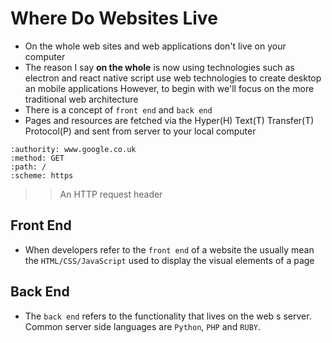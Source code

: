


# Where Do Websites Live

- On the whole web sites and web applications don't live on your computer
- The reason I say **on the whole** is now using technologies such as electron and 
  react native script use web technologies to create desktop an mobile applications
  However, to begin with we'll focus on the more traditional web architecture 
- There is a concept of `front end` and `back end`
- Pages and resources are fetched via the Hyper(H) Text(T) Transfer(T) Protocol(P) and sent from server to your local computer

```
:authority: www.google.co.uk
:method: GET
:path: /
:scheme: https

```
>> An HTTP request header

## Front End 

- When developers refer to the `front end` of a website the usually mean the `HTML/CSS/JavaScript` used to display the visual elements of a page 

## Back End 

- The `back end` refers to the functionality that lives on the web s server. Common server side languages are `Python`, `PHP` and `RUBY`.


 
 
